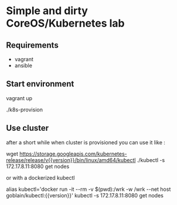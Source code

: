 # Simple and dirty CoreOS/Kubernetes lab

## Requirements
* vagrant
* ansible

## Start environment
vagrant up

./k8s-provision

## Use cluster
after a short while when cluster is provisioned you can use it like :

wget https://storage.googleapis.com/kubernetes-release/release/v{{version}}/bin/linux/amd64/kubectl
./kubectl -s 172.17.8.11:8080 get nodes

or with a dockerized kubectl

alias kubectl='docker run -it --rm -v $(pwd):/wrk -w /wrk --net host goblain/kubectl:{{version}}'
kubectl -s 172.17.8.11:8080 get nodes

